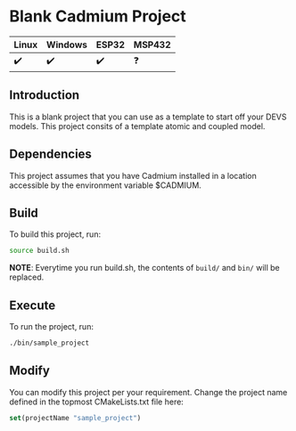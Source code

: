 # Blank Cadmium Project
|  Linux | Windows| ESP32 | MSP432 |
|:--|:--|:--|:--|
|:heavy_check_mark:|:heavy_check_mark:|:heavy_check_mark:|:question:|
## Introduction
This is a blank project that you can use as a template to start off your DEVS models. This project consits of a template atomic and coupled model.

## Dependencies
This project assumes that you have Cadmium installed in a location accessible by the environment variable $CADMIUM.

## Build
To build this project, run:
```sh
source build.sh
```
__NOTE__: Everytime you run build.sh, the contents of `build/` and `bin/` will be replaced.

## Execute
To run the project, run:
```sh
./bin/sample_project
```

## Modify
You can modify this project per your requirement. Change the project name defined in the topmost CMakeLists.txt file here:
```cmake
set(projectName "sample_project")
```
